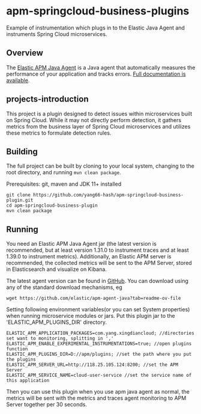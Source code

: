 # apm-springcloud-business-plugins
Example of instrumentation which plugs in to the Elastic Java Agent and instruments Spring Cloud microservices.

## Overview

The [Elastic APM Java Agent](https://github.com/elastic/apm-agent-java/) is a Java agent that automatically measures the performance of your application and tracks errors. [Full documentation is available](https://www.elastic.co/guide/en/apm/agent/java/current/intro.html).

## projects-introduction

This project is a plugin designed to detect issues within microservices built on Spring Cloud. While it may not directly perform detection, it gathers metrics from the business layer of Spring Cloud microservices and utilizes these metrics to formulate detection rules.

## Building

The full project can be built by cloning to your local system, changing to the root directory, and running `mvn clean package`.

Prerequisites: git, maven and JDK 11+ installed

```aidl
git clone https://github.com/yang66-hash/apm-springcloud-business-plugin.git
cd apm-springcloud-business-plugin
mvn clean package
```

## Running

You need an Elastic APM Java Agent jar (the latest version is recommended, but at least version 1.31.0 to instrument traces and at least 1.39.0 to instrument metrics). Additionally, an Elastic APM server is recommended, the collected metrics will be sent to the APM Server, stored in Elasticsearch and visualize on Kibana.

The latest agent version can be found in [GitHub](https://github.com/elastic/apm-agent-java). You can download using any of the standard download mechanisms, eg

```aidl
wget https://github.com/elastic/apm-agent-java?tab=readme-ov-file
```
Setting following environment variables(or you can set System properties) when running microservice modules or jars.
Put this plugin jar to the 'ELASTIC_APM_PLUGINS_DIR' directory.

```aidl
ELASTIC_APM_APPLICATION_PACKAGES=com.yang.xingdiancloud; //directories set want to monitoring, splitting in ',' 
ELASTIC_APM_ENABLE_EXPERIMENTAL_INSTRUMENTATIONS=true; //open plugins function
ELASTIC_APM_PLUGINS_DIR=D://apm/plugins; //set the path where you put the plugins
ELASTIC_APM_SERVER_URL=http://118.25.105.124:8200; //set the APM Server 
ELASTIC_APM_SERVICE_NAME=cloud-user-service //set the service name of this application
```
Then you can use this plugin when you use apm java agent as normal, the metrics will be sent with the metrics and traces agent monitoring to APM Server together per 30 seconds.
